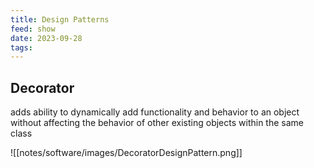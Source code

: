 ```yaml
---
title: Design Patterns
feed: show
date: 2023-09-28
tags:
---
```

## Decorator 
adds ability to dynamically add functionality and behavior to an object without affecting the behavior of other existing objects within the same class

![[notes/software/images/DecoratorDesignPattern.png]] 